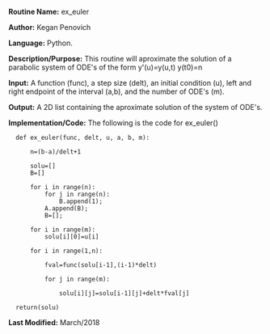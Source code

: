 **Routine Name:**           ex_euler

**Author:** Kegan Penovich

**Language:** Python.

**Description/Purpose:** This routine will aproximate the solution of a parabolic system of ODE's of the form y'(u)=y(u,t) y(t0)=n

**Input:** A function (func), a step size (delt), an initial condition (u), left and right endpoint of the interval (a,b), and the number of ODE's (m).

**Output:** A 2D list containing the aproximate solution of the system of ODE's. 

**Implementation/Code:** The following is the code for ex_euler()

      def ex_euler(func, delt, u, a, b, m):

          n=(b-a)/delt+1

          solu=[]
          B=[]

          for i in range(n):
              for j in range(n):
                  B.append(1);
              A.append(B);    
              B=[];

          for i in range(m):
              solu[i][0]=u[i]

          for i in range(1,n):

              fval=func(solu[i-1],(i-1)*delt)

              for j in range(m):

                  solu[i][j]=solu[i-1][j]+delt*fval[j]

      return(solu)

**Last Modified:** March/2018
